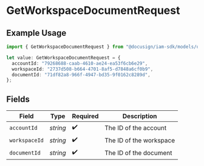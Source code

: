 # GetWorkspaceDocumentRequest

## Example Usage

```typescript
import { GetWorkspaceDocumentRequest } from "@docusign/iam-sdk/models/operations";

let value: GetWorkspaceDocumentRequest = {
  accountId: "79268688-caab-4610-ae24-ea53f6cb6e29",
  workspaceId: "2737d508-b664-4701-8af5-d7848a6cf0b9",
  documentId: "71df82a8-966f-4947-bd35-9f0162c8289d",
};
```

## Fields

| Field                   | Type                    | Required                | Description             |
| ----------------------- | ----------------------- | ----------------------- | ----------------------- |
| `accountId`             | *string*                | :heavy_check_mark:      | The ID of the account   |
| `workspaceId`           | *string*                | :heavy_check_mark:      | The ID of the workspace |
| `documentId`            | *string*                | :heavy_check_mark:      | The ID of the document  |